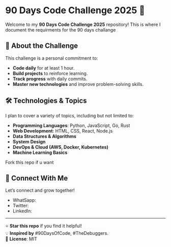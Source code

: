 # 90 Days Code Challenge 2025 🚀

Welcome to my **90 Days Code Challenge 2025** repository! This is where I document the requirments for the 90 days challange

## 📌 About the Challenge
This challenge is a personal commitment to:
- **Code daily** for at least 1 hour.
- **Build projects** to reinforce learning.
- **Track progress** with daily commits.
- **Master new technologies** and improve problem-solving skills.

## 🛠️ Technologies & Topics
I plan to cover a variety of topics, including but not limited to:
- **Programming Languages**: Python, JavaScript, Go, Rust
- **Web Development**: HTML, CSS, React, Node.js
- **Data Structures & Algorithms**
- **System Design**
- **DevOps & Cloud (AWS, Docker, Kubernetes)**
- **Machine Learning Basics**

Fork this repo if u want

## 🔗 Connect With Me
Let’s connect and grow together!
- WhatSapp: [](https://wa.link/of7r8l)
- Twitter: [](https://x.com/Adakole56Andrew)
- LinkedIn: [](https://www.linkedin.com/in/andrew-adakole-63462227a/)

---

⭐ **Star this repo** if you find it helpful!  
💡 **Inspired by** #90DaysOfCode, #TheDebuggers.  
📜 **License**: MIT  